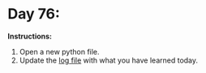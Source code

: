 # Day 76: 
**Instructions:** 
1. Open a new python file.
2. Update the [log file](../../log.md) with what you have learned today.
